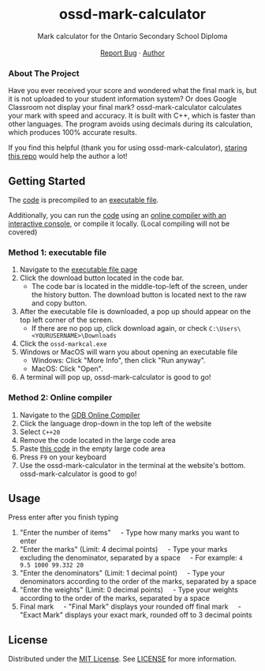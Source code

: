 <br />
<div align="center">
  <h1 align="center">ossd-mark-calculator</h3>

  <p align="center">
    Mark calculator for the Ontario Secondary School Diploma
    <br />
    <br />
    <a href="https://github.com/udontur/ossd-mark-calculator/issues?q=sort%3Aupdated-desc+is%3Aissue+is%3Aopen">Report Bug</a>
    ·
    <a href="https://github.com/udontur">Author</a>
  </p>
</div>

<!-- ABOUT THE PROJECT -->
### About The Project

Have you ever received your score and wondered what the final mark is, but it is not uploaded to your student information system? Or does Google Classroom not display your final mark? ossd-mark-calculator calculates your mark with speed and accuracy. It is built with C++, which is faster than other languages. The program avoids using decimals during its calculation, which produces 100% accurate results.  

If you find this helpful (thank you for using ossd-mark-calculator), [staring this repo](https://docs.github.com/en/get-started/exploring-projects-on-github/saving-repositories-with-stars) would help the author a lot!

## Getting Started

The [code](https://github.com/udontur/ossd-mark-calculator/blob/main/src/main.cpp) is precompiled to an [executable file](https://github.com/udontur/ossd-mark-calculator/blob/main/ossd-markcal.exe). 

Additionally, you can run the [code](https://github.com/udontur/ossd-mark-calculator/blob/main/src/main.cpp) using an [online compiler with an interactive console](https://www.onlinegdb.com/online_c_compiler), or compile it locally. (Local compiling will not be covered) 

### Method 1: executable file

1. Navigate to the [executable file page](https://github.com/udontur/ossd-mark-calculator/blob/main/ossd-markcal.exe)
2. Click the download button located in the code bar. 
    - The code bar is located in the middle-top-left of the screen, under the history button. The download button is located next to the raw and copy button. 
3. After the executable file is downloaded, a pop up should appear on the top left corner of the screen. 
    - If there are no pop up, click download again, or check  ```C:\Users\<YOURUSERNAME>\Downloads```
4. Click the ```ossd-markcal.exe```
5. Windows or MacOS will warn you about opening an executable file
    - Windows: Click "More Info", then click "Run anyway".
    - MacOS: Click "Open".
6. A terminal will pop up, ossd-mark-calculator is good to go!

### Method 2: Online compiler
1. Navigate to the [GDB Online Compiler](https://www.onlinegdb.com/)
2. Click the language drop-down in the top left of the website
3. Select ```C++20```
4. Remove the code located in the large code area
5. Paste [this code](https://github.com/udontur/ossd-mark-calculator/blob/main/src/main.cpp) in the empty large code area
6. Press ```F9``` on your keyboard
7. Use the ossd-mark-calculator in the terminal at the website's bottom. ossd-mark-calculator is good to go!

## Usage
Press enter after you finish typing
1. "Enter the number of items" 
    - Type how many marks you want to enter
2. "Enter the marks" (Limit: 4 decimal points)
    - Type your marks excluding the denominator, separated by a space
    - For example: ```4 9.5 1000 99.332 20```
3. "Enter the denominators" (Limit: 1 decimal point)
    - Type your denominators according to the order of the marks, separated by a space
4. "Enter the weights" (Limit: 0 decimal points)
    - Type your weights according to the order of the marks, separated by a space    
5. Final mark
    - "Final Mark" displays your rounded off final mark
    - "Exact Mark" displays your exact mark, rounded off to 3 decimal points

## License

Distributed under the [MIT License](https://github.com/udontur/ossd-mark-calculator/blob/main/LICENSE). See [LICENSE](https://github.com/udontur/ossd-mark-calculator/blob/main/LICENSE) for more information.
